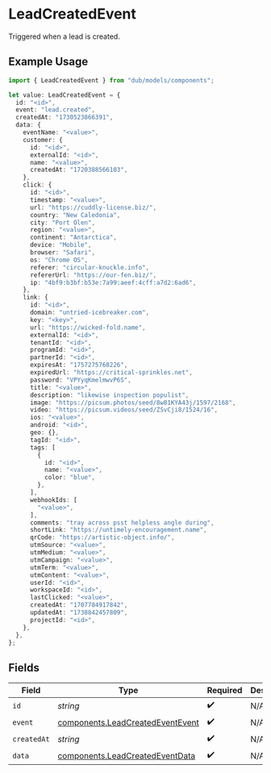 # LeadCreatedEvent

Triggered when a lead is created.

## Example Usage

```typescript
import { LeadCreatedEvent } from "dub/models/components";

let value: LeadCreatedEvent = {
  id: "<id>",
  event: "lead.created",
  createdAt: "1730523866391",
  data: {
    eventName: "<value>",
    customer: {
      id: "<id>",
      externalId: "<id>",
      name: "<value>",
      createdAt: "1720388566103",
    },
    click: {
      id: "<id>",
      timestamp: "<value>",
      url: "https://cuddly-license.biz/",
      country: "New Caledonia",
      city: "Port Olen",
      region: "<value>",
      continent: "Antarctica",
      device: "Mobile",
      browser: "Safari",
      os: "Chrome OS",
      referer: "circular-knuckle.info",
      refererUrl: "https://our-fen.biz/",
      ip: "4bf9:b3bf:b53e:7a99:aeef:4cff:a7d2:6ad6",
    },
    link: {
      id: "<id>",
      domain: "untried-icebreaker.com",
      key: "<key>",
      url: "https://wicked-fold.name",
      externalId: "<id>",
      tenantId: "<id>",
      programId: "<id>",
      partnerId: "<id>",
      expiresAt: "1757275768226",
      expiredUrl: "https://critical-sprinkles.net",
      password: "VPYyqKmelmwvP6S",
      title: "<value>",
      description: "likewise inspection populist",
      image: "https://picsum.photos/seed/8w81KYA43j/1597/2168",
      video: "https://picsum.videos/seed/ZSvCji8/1524/16",
      ios: "<value>",
      android: "<id>",
      geo: {},
      tagId: "<id>",
      tags: [
        {
          id: "<id>",
          name: "<value>",
          color: "blue",
        },
      ],
      webhookIds: [
        "<value>",
      ],
      comments: "tray across psst helpless angle during",
      shortLink: "https://untimely-encouragement.name",
      qrCode: "https://artistic-object.info/",
      utmSource: "<value>",
      utmMedium: "<value>",
      utmCampaign: "<value>",
      utmTerm: "<value>",
      utmContent: "<value>",
      userId: "<id>",
      workspaceId: "<id>",
      lastClicked: "<value>",
      createdAt: "1707784917842",
      updatedAt: "1738842457809",
      projectId: "<id>",
    },
  },
};
```

## Fields

| Field                                                                                | Type                                                                                 | Required                                                                             | Description                                                                          |
| ------------------------------------------------------------------------------------ | ------------------------------------------------------------------------------------ | ------------------------------------------------------------------------------------ | ------------------------------------------------------------------------------------ |
| `id`                                                                                 | *string*                                                                             | :heavy_check_mark:                                                                   | N/A                                                                                  |
| `event`                                                                              | [components.LeadCreatedEventEvent](../../models/components/leadcreatedeventevent.md) | :heavy_check_mark:                                                                   | N/A                                                                                  |
| `createdAt`                                                                          | *string*                                                                             | :heavy_check_mark:                                                                   | N/A                                                                                  |
| `data`                                                                               | [components.LeadCreatedEventData](../../models/components/leadcreatedeventdata.md)   | :heavy_check_mark:                                                                   | N/A                                                                                  |